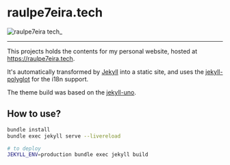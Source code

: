 # raulpe7eira.tech

![raulpe7eira tech_](https://user-images.githubusercontent.com/456260/199613357-a1284cc0-e1fb-483d-a42d-247c88e5748a.png)

---

This projects holds the contents for my personal website, hosted at <https://raulpe7eira.tech>.

It's automatically transformed by [Jekyll](https://jekyllrb.com/ "link to Jekyll website") into a static site, and uses the [jekyll-polyglot](https://polyglot.untra.io/ "link to polyglot website") for the i18n support.

The theme build was based on the [jekyll-uno](https://github.com/joshgerdes/jekyll-uno "link to source of the jekyll-one theme").

## How to use?

```bash
bundle install
bundle exec jekyll serve --livereload

# to deploy
JEKYLL_ENV=production bundle exec jekyll build
```
